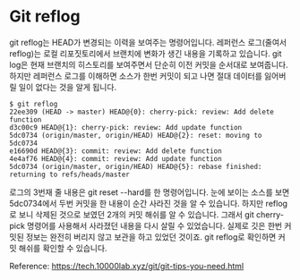 # Git reflog

git reflog는 HEAD가 변경되는 이력을 보여주는 명령어입니다. 레퍼런스 로그(줄여서 reflog)는 로컬 리포짓토리에서 브랜치에 변화가 생긴 내용을 기록하고 있습니다. git log은 현재 브랜치의 히스토리를 보여주면서 단순히 이전 커밋을 순서대로 보여줍니다. 하지만 레퍼런스 로그를 이해하면 소스가 한번 커밋이 되고 나면 절대 데이터를 잃어버릴 일이 없다는 것을 알게 됩니다.

```shell
$ git reflog
22ee309 (HEAD -> master) HEAD@{0}: cherry-pick: review: Add delete function
d3c00c9 HEAD@{1}: cherry-pick: review: Add update function
5dc0734 (origin/master, origin/HEAD) HEAD@{2}: reset: moving to 5dc0734
e16690d HEAD@{3}: commit: review: Add delete function
4e4af76 HEAD@{4}: commit: review: Add update function
5dc0734 (origin/master, origin/HEAD) HEAD@{5}: rebase finished: returning to refs/heads/master
```

로그의 3번재 줄 내용은 git reset --hard를 한 명령어입니다. 눈에 보이는 소스를 보면 5dc0734에서 두번 커밋을 한 내용이 순간 사라진 것을 알 수 있습니다. 하지만 reflog로 보니 삭제된 것으로 보였던 2개의 커밋 해쉬를 알 수 있습니다. 그래서 git cherry-pick 명령어를 사용해서 사라졌던 내용을 다시 살릴 수 있었습니다. 실제로 깃은 한번 커밋된 정보는 완전히 버리지 않고 보관을 하고 있었던 것이죠. git reflog로 확인하면 커밋 해쉬를 확인할 수 있습니다.

Reference: https://tech.10000lab.xyz/git/git-tips-you-need.html
